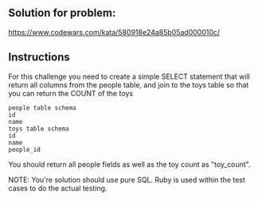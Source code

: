 ## Solution for problem:

https://www.codewars.com/kata/580918e24a85b05ad000010c/

## Instructions

For this challenge you need to create 
a simple SELECT statement that will
return all columns from the people table,
and join to the toys table so that you 
can return the COUNT of the toys
```
people table schema
id
name
toys table schema
id
name
people_id
```
You should return all people fields as well as the toy count as "toy_count".

NOTE: You're solution should use pure SQL. Ruby is used within the test cases to do the actual testing.